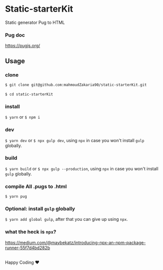 # Static-starterKit
 Static generator Pug to HTML 

 ### Pug doc
https://pugjs.org/

## Usage

### clone
`$ git clone git@github.com:mahmoudZakaria90/static-starterKit.git`<br><br>
`$ cd static-starterKit`

### install
`$ yarn` or `$ npm i`

### dev
`$ yarn dev` or `$ npx gulp dev`, using `npx` in case you won't install `gulp` globally.

### build
`$ yarn build` or `$ npx gulp --production`, using `npx` in case you won't install `gulp` globally.

### compile All .pugs to .html
`$ yarn pug`

### Optional: install `gulp` globally
`$ yarn add global gulp`, after that you can give up using `npx`.

### what the heck is `npx`?
https://medium.com/@maybekatz/introducing-npx-an-npm-package-runner-55f7d4bd282b <br><br>

Happy Coding :heart:
